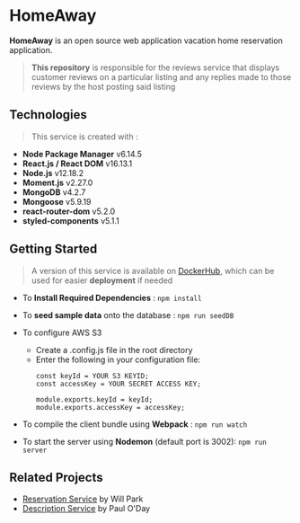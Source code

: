 # HomeAway
**HomeAway** is an open source web application vacation home reservation application.
> **This repository** is responsible for the reviews service that displays customer reviews on a particular listing and any replies made to those reviews by the host posting said listing

## Technologies
> This service is created with :
- **Node Package Manager**    v6.14.5
- **React.js / React DOM**    v16.13.1
- **Node.js**    v12.18.2
- **Moment.js**    v2.27.0
- **MongoDB**    v4.2.7
- **Mongoose**    v5.9.19
- **react-router-dom**    v5.2.0
- **styled-components**   v5.1.1

## Getting Started
> A version of this service is available on [DockerHub](https://hub.docker.com/r/jzhengcode/fec-reviews-component_web), which can be used for easier **deployment** if needed

- To **Install Required Dependencies** :
  ```npm install```

- To **seed sample data** onto the database :
  ```npm run seedDB```

- To configure AWS S3
  - Create a .config.js file in the root directory
  - Enter the following in your configuration file:
    ```
    const keyId = YOUR S3 KEYID;
    const accessKey = YOUR SECRET ACCESS KEY;

    module.exports.keyId = keyId;
    module.exports.accessKey = accessKey;
- To compile the client bundle using **Webpack** :
  ```npm run watch```

- To start the server using **Nodemon** (default port is 3002):
  ```npm run server```

## Related Projects
- [Reservation Service](https://github.com/Team-Danger/Reservation-Component) by Will Park
- [Description Service](https://github.com/Team-Danger/FEC-Description-Component) by Paul O'Day
